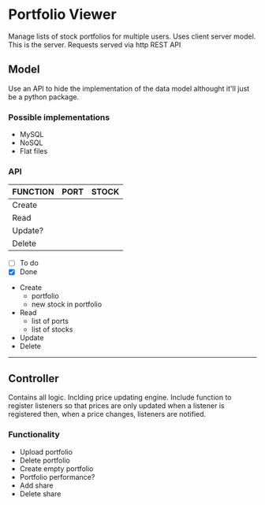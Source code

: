 # Portfolio Viewer

Manage lists of stock portfolios for multiple users. Uses client server model. This is the server. Requests served via http REST API

## Model

Use an API to hide the implementation of the data model althought it'll just be a python package.

### Possible implementations

* MySQL
* NoSQL
* Flat files

### API

FUNCTION | PORT | STOCK
---------|------|------
Create   |      |
Read     |      |
Update?  |      |
Delete   |      |

* [ ] To do
* [x] Done

* Create
  * portfolio
  * new stock in portfolio
* Read
  * list of ports
  * list of stocks
* Update
* Delete

- - -

## Controller

Contains all logic. Inclding price updating engine.
Include function to register listeners so that prices are only updated when a listener is registered then, when a price changes, listeners are notified.

### Functionality

* Upload portfolio
* Delete portfolio
* Create empty portfolio
* Portfolio performance?
* Add share
* Delete share
